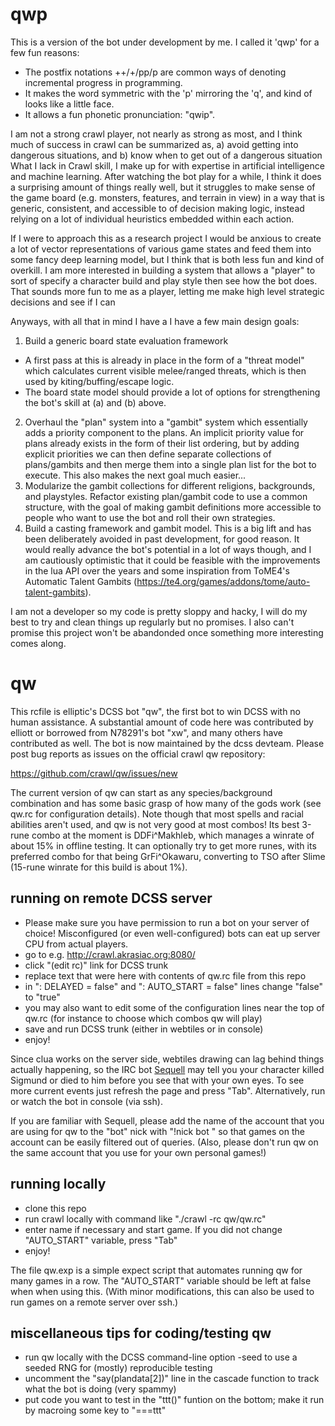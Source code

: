 # qwp

This is a version of the bot under development by me. I called it 'qwp' for a few fun reasons:
* The postfix notations ++/+/pp/p are common ways of denoting incremental progress in programming.
* It makes the word symmetric with the 'p' mirroring the 'q', and kind of looks like a little face.
* It allows a fun phonetic pronunciation: "qwip".

I am not a strong crawl player, not nearly as strong as most, and I think much of success in crawl can be summarized as, 
a) avoid getting into dangerous situations, and
b) know when to get out of a dangerous situation
What I lack in Crawl skill, I make up for with expertise in artificial intelligence and machine learning. After watching the bot play for a while, I think it does a surprising amount of things really well, but it struggles to make sense of the game board (e.g. monsters, features, and terrain in view) in a way that is generic, consistent, and accessible to of decision making logic, instead relying on a lot of individual heuristics embedded within each action.

If I were to approach this as a research project I would be anxious to create a lot of vector representations of various game states and feed them into some fancy deep learning model, but I think that is both less fun and kind of overkill. I am more interested in building a system that allows a "player" to sort of specify a character build and play style then see how the bot does. That sounds more fun to me as a player, letting me make high level strategic decisions and see if I can 

Anyways, with all that in mind I have a I have a few main design goals:
1. Build a generic board state evaluation framework
- A first pass at this is already in place in the form of a "threat model" which calculates current visible melee/ranged threats, which is then used by kiting/buffing/escape logic.
- The board state model should provide a lot of options for strengthening the bot's skill at (a) and (b) above.
2. Overhaul the "plan" system into a "gambit" system which essentially adds a priority component to the plans. An implicit priority value for plans already exists in the form of their list ordering, but by adding explicit priorities we can then define separate collections of plans/gambits and then merge them into a single plan list for the bot to execute. This also makes the next goal much easier...
3. Modularize the gambit collections for different religions, backgrounds, and playstyles. Refactor existing plan/gambit code to use a common structure, with the goal of making gambit definitions more accessible to people who want to use the bot and roll their own strategies.
4. Build a casting framework and gambit model. This is a big lift and has been deliberately avoided in past development, for good reason. It would really advance the bot's potential in a lot of ways though, and I am cautiously optimistic that it could be feasible with the improvements in the lua API over the years and some inspiration from ToME4's Automatic Talent Gambits (https://te4.org/games/addons/tome/auto-talent-gambits).

I am not a developer so my code is pretty sloppy and hacky, I will do my best to try and clean things up regularly but no promises. I also can't promise this project won't be abandonded once something more interesting comes along.

# qw

This rcfile is elliptic's DCSS bot "qw", the first bot to win DCSS with no
human assistance. A substantial amount of code here was contributed by elliott
or borrowed from N78291's bot "xw", and many others have contributed as well.
The bot is now maintained by the dcss devteam. Please post bug reports as issues
on the official crawl qw repository:

https://github.com/crawl/qw/issues/new

The current version of qw can start as any species/background combination
and has some basic grasp of how many of the gods work (see qw.rc
for configuration details). Note though that most spells and racial
abilities aren't used, and qw is not very good at most combos! Its best
3-rune combo at the moment is DDFi^Makhleb, which manages a winrate of about
15% in offline testing. It can optionally try to get more runes, with its
preferred combo for that being GrFi^Okawaru, converting to TSO after Slime
(15-rune winrate for this build is about 1%).

## running on remote DCSS server
* Please make sure you have permission to run a bot on your server of choice!
  Misconfigured (or even well-configured) bots can eat up server CPU from
  actual players.
* go to e.g. http://crawl.akrasiac.org:8080/
* click "(edit rc)" link for DCSS trunk
* replace text that were here with contents of qw.rc file from this repo
* in ": DELAYED = false" and ": AUTO_START = false" lines change "false" to "true"
* you may also want to edit some of the configuration lines near the top
  of qw.rc (for instance to choose which combos qw will play)
* save and run DCSS trunk (either in webtiles or in console)
* enjoy!

Since clua works on the server side, webtiles drawing can lag behind things
actually happening, so the IRC bot [Sequell](https://github.com/greensnark/dcss_sequell) may tell you your character killed Sigmund or died to him before you see that with your own eyes. To see more current events just refresh the page and press "Tab". Alternatively, run or watch the bot in console (via ssh).

If you are familiar with Sequell, please add the name of the account that
you are using for qw to the "bot" nick with "!nick bot <accountname>" so
that games on the account can be easily filtered out of queries. (Also, please
don't run qw on the same account that you use for your own personal games!)

## running locally
* clone this repo
* run crawl locally with command like "./crawl -rc qw/qw.rc"
* enter name if necessary and start game. If you did not change "AUTO_START" variable, press "Tab"
* enjoy!

The file qw.exp is a simple expect script that automates running qw for many games in a row. The "AUTO_START" variable should be left at false when when using this. (With minor modifications, this can also be used to run games on a remote server over ssh.)

## miscellaneous tips for coding/testing qw
* run qw locally with the DCSS command-line option -seed <n> to use a seeded RNG for (mostly) reproducible testing
* uncomment the "say(plandata[2])" line in the cascade function to track what the bot is doing (very spammy)
* put code you want to test in the "ttt()" funtion on the bottom; make it run by macroing some key to "===ttt"
